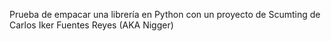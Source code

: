 Prueba de empacar una librería en Python con un proyecto de Scumting de Carlos Iker Fuentes Reyes (AKA Nigger)

